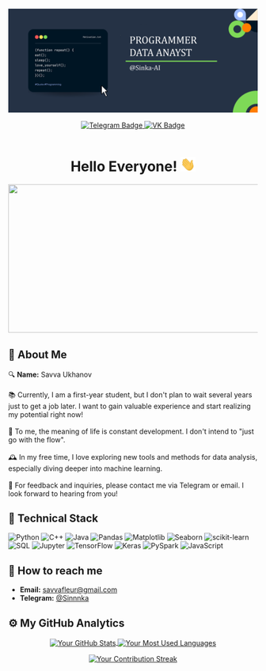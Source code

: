 ![Image alt](https://github.com/Sinka-ai/Sinka-ai/raw/main/banner.png)
<div id="header" align="center">
<div id="badges">
  <a href="https://t.me/Sinnnka">
    <img src="https://img.shields.io/badge/Telegram-blue?style=for-the-badge&logo=telegram&logoColor=white" alt="Telegram Badge"/>
  </a>
  <a href="https://vk.com/sinkawastaken">
    <img src="https://img.shields.io/badge/VK-blue?style=for-the-badge&logo=vk&logoColor=white" alt="VK Badge"/>
  </a>
  </div>
  <img src="https://komarev.com/ghpvc/?username=sinka-ai&style=flat-square&color=blue" alt=""/>
  
  <h1>
  Hello Everyone!
    <img src="https://github.com/fringer2423/Fringer2423/raw/main/assets/wave.gif" width = 30 alt =""/>
</h1>
</div>

  <img src="https://media.tenor.com/UiX3cAoTV8YAAAAd/retrowave.gif" width="600" height="300"/>

## 🤖 About Me

🔍 **Name:** Savva Ukhanov  
<br>📚 Currently, I am a first-year student, but I don't plan to wait several years just to get a job later. I want to gain valuable experience and start realizing my potential right now!  
<br>🎯 To me, the meaning of life is constant development. I don't intend to "just go with the flow".  
<br>🕰️ In my free time, I love exploring new tools and methods for data analysis, especially diving deeper into machine learning.  
<br>💌 For feedback and inquiries, please contact me via Telegram or email. I look forward to hearing from you!

## 🔧 Technical Stack

![Python](https://img.shields.io/badge/-Python-3776AB?logo=Python&logoColor=white) 
![C++](https://img.shields.io/badge/-C++-3776AB?logo=cpp&logoColor=white) 
![Java](https://img.shields.io/badge/-Java-3776AB?logo=Java&logoColor=white) 
![Pandas](https://img.shields.io/badge/-Pandas-3776AB?logo=pandas&logoColor=white) 
![Matplotlib](https://img.shields.io/badge/-Matplotlib-3776AB?logo=matplotlib&logoColor=white) 
![Seaborn](https://img.shields.io/badge/-Seaborn-3776AB?logo=seaborn&logoColor=white) 
![scikit-learn](https://img.shields.io/badge/-scikit_learn-3776AB?logo=scikit-learn&logoColor=white) 
![SQL](https://img.shields.io/badge/-SQL-3776AB?logo=postgresql&logoColor=white) 
![Jupyter](https://img.shields.io/badge/-Jupyter-3776AB?logo=jupyter&logoColor=white) 
![TensorFlow](https://img.shields.io/badge/-TensorFlow-3776AB?logo=tensorflow&logoColor=white) 
![Keras](https://img.shields.io/badge/-Keras-3776AB?logo=keras&logoColor=white) 
![PySpark](https://img.shields.io/badge/-PySpark-3776AB?logo=apache-spark&logoColor=white) 
![JavaScript](https://img.shields.io/badge/-JavaScript-3776AB?logo=JavaScript&logoColor=white) 

## 📮 How to reach me

- **Email:** savvafleur@gmail.com
- **Telegram:** <a href="https://t.me/Sinnnka">@Sinnnka</a>

## ⚙️ My GitHub Analytics

<p align="center">
  <a href="https://github.com/Sinka-ai">
    <img align="center" src="https://github-readme-stats.vercel.app/api?username=Sinka-ai&show_icons=true&theme=radical" alt="Your GitHub Stats" width="480" />
  </a>
  <a href="https://github.com/Sinka-ai">
    <img align="center" src="https://github-readme-stats.vercel.app/api/top-langs/?username=Sinka-ai&theme=radical&layout=compact" alt="Your Most Used Languages" width="320" />
  </a>
</p>

<p align="center">
  <a href="https://github.com/Sinka-ai">
    <img align="center" src="https://github-readme-streak-stats.herokuapp.com/?user=Sinka-ai&theme=radical" alt="Your Contribution Streak" width="480" />
  </a>
</p>



<!--
**Sinka-ai/Sinka-ai** is a ✨ _special_ ✨ repository because its `README.md` (this file) appears on your GitHub profile.

Here are some ideas to get you started:

- 🔭 I’m currently working on ...
- 🌱 I’m currently learning ...
- 👯 I’m looking to collaborate on ...
- 🤔 I’m looking for help with ...
- 💬 Ask me about ...
- 📫 How to reach me: ...
- 😄 Pronouns: ...
- ⚡ Fun fact: ...
-->
